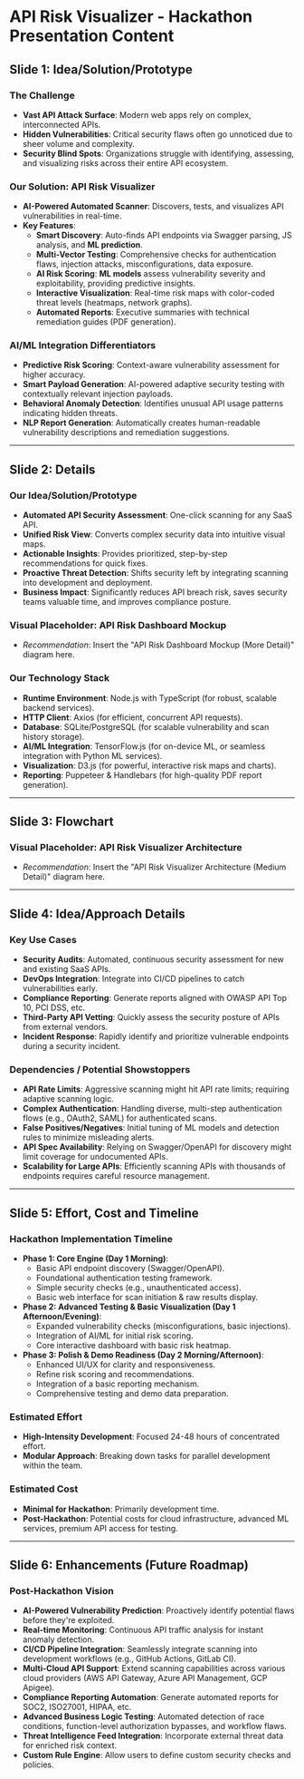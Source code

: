 # API Risk Visualizer - Hackathon Presentation Content

## Slide 1: Idea/Solution/Prototype

### The Challenge
*   **Vast API Attack Surface**: Modern web apps rely on complex, interconnected APIs.
*   **Hidden Vulnerabilities**: Critical security flaws often go unnoticed due to sheer volume and complexity.
*   **Security Blind Spots**: Organizations struggle with identifying, assessing, and visualizing risks across their entire API ecosystem.

### Our Solution: API Risk Visualizer
*   **AI-Powered Automated Scanner**: Discovers, tests, and visualizes API vulnerabilities in real-time.
*   **Key Features**:
    *   **Smart Discovery**: Auto-finds API endpoints via Swagger parsing, JS analysis, and **ML prediction**.
    *   **Multi-Vector Testing**: Comprehensive checks for authentication flaws, injection attacks, misconfigurations, data exposure.
    *   **AI Risk Scoring**: **ML models** assess vulnerability severity and exploitability, providing predictive insights.
    *   **Interactive Visualization**: Real-time risk maps with color-coded threat levels (heatmaps, network graphs).
    *   **Automated Reports**: Executive summaries with technical remediation guides (PDF generation).

### AI/ML Integration Differentiators
*   **Predictive Risk Scoring**: Context-aware vulnerability assessment for higher accuracy.
*   **Smart Payload Generation**: AI-powered adaptive security testing with contextually relevant injection payloads.
*   **Behavioral Anomaly Detection**: Identifies unusual API usage patterns indicating hidden threats.
*   **NLP Report Generation**: Automatically creates human-readable vulnerability descriptions and remediation suggestions.

---

## Slide 2: Details

### Our Idea/Solution/Prototype
*   **Automated API Security Assessment**: One-click scanning for any SaaS API.
*   **Unified Risk View**: Converts complex security data into intuitive visual maps.
*   **Actionable Insights**: Provides prioritized, step-by-step recommendations for quick fixes.
*   **Proactive Threat Detection**: Shifts security left by integrating scanning into development and deployment.
*   **Business Impact**: Significantly reduces API breach risk, saves security teams valuable time, and improves compliance posture.

### Visual Placeholder: API Risk Dashboard Mockup
*   *Recommendation*: Insert the "API Risk Dashboard Mockup (More Detail)" diagram here.

### Our Technology Stack
*   **Runtime Environment**: Node.js with TypeScript (for robust, scalable backend services).
*   **HTTP Client**: Axios (for efficient, concurrent API requests).
*   **Database**: SQLite/PostgreSQL (for scalable vulnerability and scan history storage).
*   **AI/ML Integration**: TensorFlow.js (for on-device ML, or seamless integration with Python ML services).
*   **Visualization**: D3.js (for powerful, interactive risk maps and charts).
*   **Reporting**: Puppeteer & Handlebars (for high-quality PDF report generation).

---

## Slide 3: Flowchart

### Visual Placeholder: API Risk Visualizer Architecture
*   *Recommendation*: Insert the "API Risk Visualizer Architecture (Medium Detail)" diagram here.

---

## Slide 4: Idea/Approach Details

### Key Use Cases
*   **Security Audits**: Automated, continuous security assessment for new and existing SaaS APIs.
*   **DevOps Integration**: Integrate into CI/CD pipelines to catch vulnerabilities early.
*   **Compliance Reporting**: Generate reports aligned with OWASP API Top 10, PCI DSS, etc.
*   **Third-Party API Vetting**: Quickly assess the security posture of APIs from external vendors.
*   **Incident Response**: Rapidly identify and prioritize vulnerable endpoints during a security incident.

### Dependencies / Potential Showstoppers
*   **API Rate Limits**: Aggressive scanning might hit API rate limits; requiring adaptive scanning logic.
*   **Complex Authentication**: Handling diverse, multi-step authentication flows (e.g., OAuth2, SAML) for authenticated scans.
*   **False Positives/Negatives**: Initial tuning of ML models and detection rules to minimize misleading alerts.
*   **API Spec Availability**: Relying on Swagger/OpenAPI for discovery might limit coverage for undocumented APIs.
*   **Scalability for Large APIs**: Efficiently scanning APIs with thousands of endpoints requires careful resource management.

---

## Slide 5: Effort, Cost and Timeline

### Hackathon Implementation Timeline
*   **Phase 1: Core Engine (Day 1 Morning)**:
    *   Basic API endpoint discovery (Swagger/OpenAPI).
    *   Foundational authentication testing framework.
    *   Simple security checks (e.g., unauthenticated access).
    *   Basic web interface for scan initiation & raw results display.
*   **Phase 2: Advanced Testing & Basic Visualization (Day 1 Afternoon/Evening)**:
    *   Expanded vulnerability checks (misconfigurations, basic injections).
    *   Integration of AI/ML for initial risk scoring.
    *   Core interactive dashboard with basic risk heatmap.
*   **Phase 3: Polish & Demo Readiness (Day 2 Morning/Afternoon)**:
    *   Enhanced UI/UX for clarity and responsiveness.
    *   Refine risk scoring and recommendations.
    *   Integration of a basic reporting mechanism.
    *   Comprehensive testing and demo data preparation.

### Estimated Effort
*   **High-Intensity Development**: Focused 24-48 hours of concentrated effort.
*   **Modular Approach**: Breaking down tasks for parallel development within the team.

### Estimated Cost
*   **Minimal for Hackathon**: Primarily development time.
*   **Post-Hackathon**: Potential costs for cloud infrastructure, advanced ML services, premium API access for testing.

---

## Slide 6: Enhancements (Future Roadmap)

### Post-Hackathon Vision
*   **AI-Powered Vulnerability Prediction**: Proactively identify potential flaws before they're exploited.
*   **Real-time Monitoring**: Continuous API traffic analysis for instant anomaly detection.
*   **CI/CD Pipeline Integration**: Seamlessly integrate scanning into development workflows (e.g., GitHub Actions, GitLab CI).
*   **Multi-Cloud API Support**: Extend scanning capabilities across various cloud providers (AWS API Gateway, Azure API Management, GCP Apigee).
*   **Compliance Reporting Automation**: Generate automated reports for SOC2, ISO27001, HIPAA, etc.
*   **Advanced Business Logic Testing**: Automated detection of race conditions, function-level authorization bypasses, and workflow flaws.
*   **Threat Intelligence Feed Integration**: Incorporate external threat data for enriched risk context.
*   **Custom Rule Engine**: Allow users to define custom security checks and policies. 